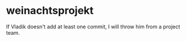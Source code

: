 # weinachtsprojekt
If Vladik doesn't add at least one commit, I will throw him from a project team.
